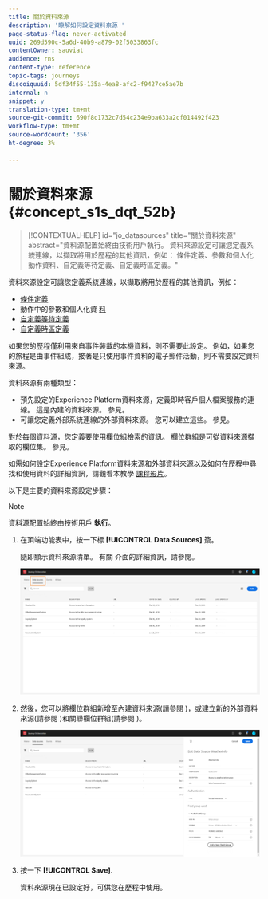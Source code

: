 ```yaml
---
title: 關於資料來源
description: '瞭解如何設定資料來源 '
page-status-flag: never-activated
uuid: 269d590c-5a6d-40b9-a879-02f5033863fc
contentOwner: sauviat
audience: rns
content-type: reference
topic-tags: journeys
discoiquuid: 5df34f55-135a-4ea8-afc2-f9427ce5ae7b
internal: n
snippet: y
translation-type: tm+mt
source-git-commit: 690f8c1732c7d54c234e9ba633a2cf014492f423
workflow-type: tm+mt
source-wordcount: '356'
ht-degree: 3%

---
```



# 關於資料來源 {#concept_s1s_dqt_52b}

>[!CONTEXTUALHELP]
>id="jo_datasources"
>title="關於資料來源"
>abstract="資料源配置始終由技術用戶執行。 資料來源設定可讓您定義系統連線，以擷取將用於歷程的其他資訊，例如： 條件定義、參數和個人化動作資料、自定義等待定義、自定義時區定義。"

資料來源設定可讓您定義系統連線，以擷取將用於歷程的其他資訊，例如：

* [條件定義](../building-journeys/condition-activity.md)
* 動作中的參數和個人化資 [料](../action/action.md)
* [自定義等待定義](../building-journeys/wait-activity.md#custom)
* [自定義時區定義](../building-journeys/timezone-management.md)

如果您的歷程僅利用來自事件裝載的本機資料，則不需要此設定。 例如，如果您的旅程是由事件組成，接著是只使用事件資料的電子郵件活動，則不需要設定資料來源。

資料來源有兩種類型：

* 預先設定的Experience Platform資料來源，定義即時客戶個人檔案服務的連線。 這是內建的資料來源。 參見[](../datasource/adobe-experience-platform-data-source.md)。
* 可讓您定義外部系統連線的外部資料來源。 您可以建立這些。 參見[](../datasource/external-data-sources.md)。

對於每個資料源，您定義要使用欄位組檢索的資訊。 欄位群組是可從資料來源擷取的欄位集。 參見[](../datasource/field-groups.md)。

如需如何設定Experience Platform資料來源和外部資料來源以及如何在歷程中尋找和使用資料的詳細資訊，請觀看本教學 [課程影片](https://docs.adobe.com/content/help/en/platform-learn/tutorials/journey-orchestration/configure-data-sources.html)。

以下是主要的資料來源設定步驟：

>[!NOTE]
>
>資料源配置始終由技術用戶 **執行**。

1. 在頂端功能表中，按一下標 **[!UICONTROL Data Sources]** 簽。

   隨即顯示資料來源清單。 有關 [](../about/user-interface.md) 介面的詳細資訊，請參閱。

   ![](../assets/journey18.png)

1. 然後，您可以將欄位群組新增至內建資料來源(請參閱 [](../datasource/adobe-experience-platform-data-source.md))，或建立新的外部資料來源(請參閱 [](../datasource/external-data-sources.md))和關聯欄位群組(請參閱 [](../datasource/field-groups.md))。

   ![](../assets/journey23.png)

1. 按一下 **[!UICONTROL Save]**.

   資料來源現在已設定好，可供您在歷程中使用。
